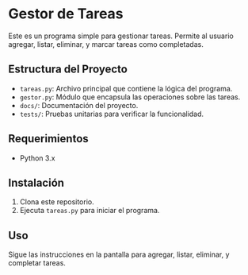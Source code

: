 # Gestor de Tareas

Este es un programa simple para gestionar tareas. Permite al usuario agregar, listar, eliminar, y marcar tareas como completadas.

## Estructura del Proyecto

- `tareas.py`: Archivo principal que contiene la lógica del programa.
- `gestor.py`: Módulo que encapsula las operaciones sobre las tareas.
- `docs/`: Documentación del proyecto.
- `tests/`: Pruebas unitarias para verificar la funcionalidad.

## Requerimientos

- Python 3.x

## Instalación

1. Clona este repositorio.
2. Ejecuta `tareas.py` para iniciar el programa.

## Uso

Sigue las instrucciones en la pantalla para agregar, listar, eliminar, y completar tareas.